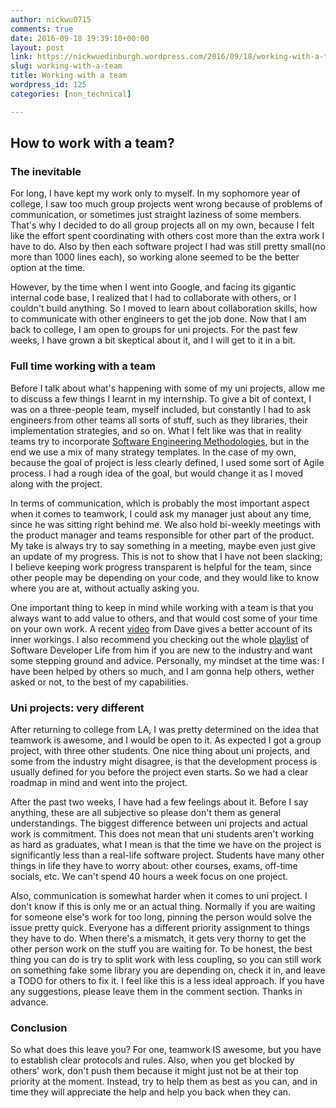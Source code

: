 ```yaml
---
author: nickwu0715
comments: true
date: 2016-09-18 19:39:10+00:00
layout: post
link: https://nickwuedinburgh.wordpress.com/2016/09/18/working-with-a-team/
slug: working-with-a-team
title: Working with a team
wordpress_id: 125
categories: [non_technical]

---
```

## How to work with a team?

### The inevitable



For long, I have kept my work only to myself. In my sophomore year of college, I saw too much group projects went wrong because of problems of communication, or sometimes just straight laziness of some members. That's why I decided to do all group projects all on my own, because I felt like the effort spent coordinating with others cost more than the extra work I have to do. Also by then each software project I had was still pretty small(no more than 1000 lines each), so working alone seemed to be the better option at the time.

However, by the time when I went into Google, and facing its gigantic internal code base, I realized that I had to collaborate with others, or I couldn't build anything. So I moved to learn about collaboration skills, how to communicate with other engineers to get the job done. Now that I am back to college, I am open to groups for uni projects. For the past few weeks, I have grown a bit skeptical about it, and I will get to it in a bit.



### Full time working with a team



Before I talk about what's happening with some of my uni projects, allow me to discuss a few things I learnt in my internship. To give a bit of context, I was on a three-people team, myself included, but constantly I had to ask engineers from other teams all sorts of stuff, such as they libraries, their implementation strategies, and so on. What I felt like was that in reality teams try to incorporate [Software Engineering Methodologies](https://en.wikipedia.org/wiki/Software_development_process), but in the end we use a mix of many strategy templates. In the case of my own, because the goal of project is less clearly defined, I used some sort of Agile process. I had a rough idea of the goal, but would change it as I moved along with the project.

In terms of communication, which is probably the most important aspect when it comes to teamwork, I could ask my manager just about any time, since he was sitting right behind me. We also hold bi-weekly meetings with the product manager and teams responsible for other part of the product. My take is always try to say something in a meeting, maybe even just give an update of my progress. This is not to show that I have not been slacking; I believe keeping work progress transparent is helpful for the team, since other people may be depending on your code, and they would like to know where you are at, without actually asking you.

One important thing to keep in mind while working with a team is that you always want to add value to others, and that would cost some of your time on your own work. A recent [video](https://www.youtube.com/watch?v=sJ3z73_wxhI) from Dave gives a better account of its inner workings. I also recommend you checking out the whole [playlist](https://www.youtube.com/playlist?list=PLVpAurZqkV65n4UUxqAbLKXz8b3hkJDbg) of Software Developer Life from him if you are new to the industry and want some stepping ground and advice. Personally, my mindset at the time was: I have been helped by others so much, and I am gonna help others, wether asked or not, to the best of my capabilities.



### Uni projects: very different



After returning to college from LA, I was pretty determined on the idea that teamwork is awesome, and I would be open to it. As expected I got a group project, with three other students. One nice thing about uni projects, and some from the industry might disagree, is that the development process is usually defined for you before the project even starts. So we had a clear roadmap in mind and went into the project.

After the past two weeks, I have had a few feelings about it. Before I say anything, these are all subjective so please don't them as general understandings. The biggest difference between uni projects and actual work is commitment. This does not mean that uni students aren't working as hard as graduates, what I mean is that the time we have on the project is significantly less than a real-life software project. Students have many other things in life they have to worry about: other courses, exams, off-time socials, etc. We can't spend 40 hours a week focus on one project.

Also, communication is somewhat harder when it comes to uni project. I don't know if this is only me or an actual thing. Normally if you are waiting for someone else's work for too long, pinning the person would solve the issue pretty quick. Everyone has a different priority assignment to things they have to do. When there's a mismatch, it gets very thorny to get the other person work on the stuff you are waiting for. To be honest, the best thing you can do is try to split work with less coupling, so you can still work on something fake some library you are depending on, check it in, and leave a TODO for others to fix it. I feel like this is a less ideal approach. If you have any suggestions, please leave them in the comment section. Thanks in advance.



### Conclusion



So what does this leave you? For one, teamwork IS awesome, but you have to establish clear protocols and rules. Also, when you get blocked by others' work, don't push them because it might just not be at their top priority at the moment. Instead, try to help them as best as you can, and in time they will appreciate the help and help you back when they can.
